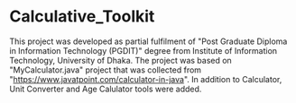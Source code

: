 # Calculative_Toolkit
This project was developed as partial fulfilment of "Post Graduate Diploma in Information Technology (PGDIT)" degree from Institute of Information Technology, University of Dhaka.
The project was based on "MyCalculator.java" project that was collected from "https://www.javatpoint.com/calculator-in-java".
In addition to Calculator, Unit Converter and Age Calulator tools were added.
